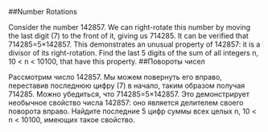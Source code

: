 ##Number Rotations

Consider the number 142857. We can right-rotate this number by moving the last digit (7) to the front of it, giving us 714285.
It can be verified that 714285=5×142857.
This demonstrates an unusual property of 142857: it is a divisor of its right-rotation.
Find the last 5 digits of the sum of all integers n, 10 < n < 10100, that have this property.
##Повороты чисел

Рассмотрим число 142857. Мы можем повернуть его вправо, переставив последнюю цифру (7) в начало, таким образом получая 714285.
Можно убедиться, что 714285=5×142857.
Это демонстрирует необычное свойство числа 142857: оно является делителем своего поворота вправо.
Найдите последние 5 цифр суммы всех целых n, 10 < n < 10100, имеющих такое свойство.
